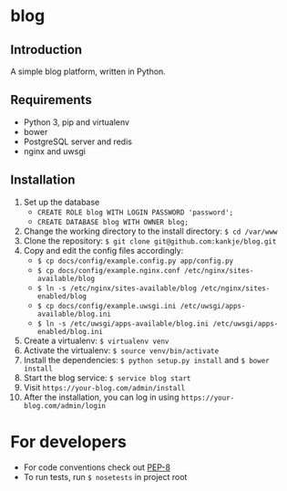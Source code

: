 blog
====

Introduction
------------

A simple blog platform, written in Python.

Requirements
------------

* Python 3, pip and virtualenv
* bower
* PostgreSQL server and redis
* nginx and uwsgi

Installation
------------

1. Set up the database
    * `CREATE ROLE blog WITH LOGIN PASSWORD 'password';`
    * `CREATE DATABASE blog WITH OWNER blog;`
2. Change the working directory to the install directory: `$ cd /var/www`
3. Clone the repository: `$ git clone git@github.com:kankje/blog.git`
4. Copy and edit the config files accordingly:
    * `$ cp docs/config/example.config.py app/config.py`
    * `$ cp docs/config/example.nginx.conf /etc/nginx/sites-available/blog`
    * `$ ln -s /etc/nginx/sites-available/blog /etc/nginx/sites-enabled/blog`
    * `$ cp docs/config/example.uwsgi.ini /etc/uwsgi/apps-available/blog.ini`
    * `$ ln -s /etc/uwsgi/apps-available/blog.ini /etc/uwsgi/apps-enabled/blog.ini`
5. Create a virtualenv: `$ virtualenv venv`
6. Activate the virtualenv: `$ source venv/bin/activate`
7. Install the dependencies: `$ python setup.py install` and `$ bower install`
8. Start the blog service: `$ service blog start`
9. Visit `https://your-blog.com/admin/install`
10. After the installation, you can log in using `https://your-blog.com/admin/login`

For developers
==============

* For code conventions check out [PEP-8](http://legacy.python.org/dev/peps/pep-0008/)
* To run tests, run `$ nosetests` in project root
